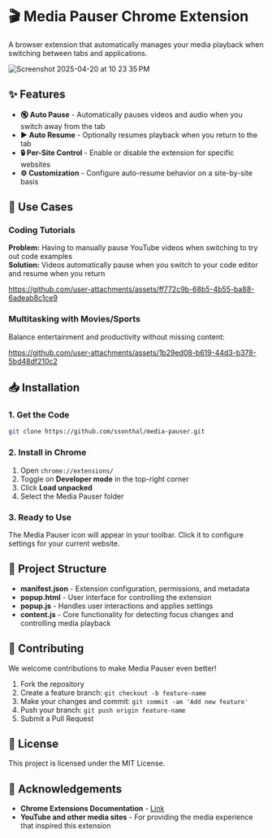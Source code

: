 # 🎬 Media Pauser Chrome Extension

A browser extension that automatically manages your media playback when switching between tabs and applications.

![Screenshot 2025-04-20 at 10 23 35 PM](https://github.com/user-attachments/assets/e767c637-49d8-43ae-bab4-5f84574c8ce6)



## ✨ Features

- **🔇 Auto Pause** - Automatically pauses videos and audio when you switch away from the tab
- **▶️ Auto Resume** - Optionally resumes playback when you return to the tab
- **🔒 Per-Site Control** - Enable or disable the extension for specific websites
- **⚙️ Customization** - Configure auto-resume behavior on a site-by-site basis

## 🎯 Use Cases

### Coding Tutorials
**Problem:** Having to manually pause YouTube videos when switching to try out code examples  
**Solution:** Videos automatically pause when you switch to your code editor and resume when you return

https://github.com/user-attachments/assets/ff772c9b-68b5-4b55-ba88-6adeab8c1ce9

### Multitasking with Movies/Sports
Balance entertainment and productivity without missing content:

https://github.com/user-attachments/assets/1b29ed08-b619-44d3-b378-5bd48df210c2

## 📥 Installation

### 1. Get the Code
```bash
git clone https://github.com/ssonthal/media-pauser.git
```

### 2. Install in Chrome
1. Open `chrome://extensions/`
2. Toggle on **Developer mode** in the top-right corner
3. Click **Load unpacked**
4. Select the Media Pauser folder

### 3. Ready to Use
The Media Pauser icon will appear in your toolbar. Click it to configure settings for your current website.

## 📁 Project Structure

* **manifest.json** - Extension configuration, permissions, and metadata
* **popup.html** - User interface for controlling the extension
* **popup.js** - Handles user interactions and applies settings
* **content.js** - Core functionality for detecting focus changes and controlling media playback

## 🤝 Contributing

We welcome contributions to make Media Pauser even better!

1. Fork the repository
2. Create a feature branch: `git checkout -b feature-name`
3. Make your changes and commit: `git commit -am 'Add new feature'`
4. Push your branch: `git push origin feature-name`
5. Submit a Pull Request

## 📄 License

This project is licensed under the MIT License.

## 👏 Acknowledgements

* **Chrome Extensions Documentation** - [Link](https://developer.chrome.com/docs/extensions/develop)
* **YouTube and other media sites** - For providing the media experience that inspired this extension
